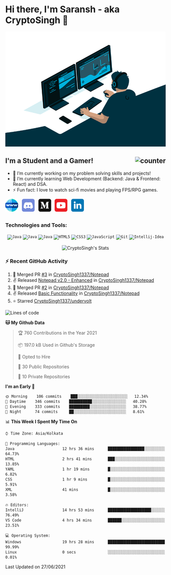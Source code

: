 # Hi there, I'm Saransh - aka CryptoSingh 👋

<div align="center">
<img src="https://github.com/CryptoSingh1337/CryptoSingh1337/blob/master/icons/code.gif" height="360px" width="640px" alt="gif"/>
</div>

## I'm a Student and a Gamer!<img src="https://komarev.com/ghpvc/?username=cryptosingh1337" alt="counter" align="right"/>

- 🔭 I’m currently working on my problem solving skills and projects!
- 🌱 I’m currently learning Web Development (Backend: Java & Frontend: React) and DSA.
- ⚡ Fun fact: I love to watch sci-fi movies and playing FPS/RPG games.

<a href="https://cryptosingh1337.github.io/" target="_blank"><img alt="website" height="40px" width="40px" src="./icons/world-wide-web.svg"/></a>&nbsp;&nbsp;
<a href="https://discord.gg/6efHuzv" target="_blank"><img alt="discord" height="40px" width="40px" src="https://raw.githubusercontent.com/edent/SuperTinyIcons/master/images/svg/discord.svg"/></a>&nbsp;&nbsp;
<a href="https://cryptosingh1337.medium.com/" target="_blank"><img alt="Medium" height="40px" width="40px" src="https://raw.githubusercontent.com/edent/SuperTinyIcons/master/images/svg/medium.svg"/></a>&nbsp;&nbsp;
<a href="https://www.youtube.com/cryptosingh" target="_blank"><img alt="youtube" height="40px" width="40px" src="https://raw.githubusercontent.com/edent/SuperTinyIcons/master/images/svg/youtube.svg"/></a>&nbsp;&nbsp;
<a href="https://www.linkedin.com/in/saransh-kumar-2k19/" target="_blank"><img alt="linkedin" height="40px" width="40px" src="https://raw.githubusercontent.com/edent/SuperTinyIcons/master/images/svg/linkedin.svg"/></a>

##

### Technologies and Tools:

<div align="center">
<code><img alt="Java" height="40px" width="40px" src="https://raw.githubusercontent.com/tomchen/stack-icons/master/logos/java.svg" title="Java"/></code>
<code><img alt="Java" height="40px" width="40px" src="https://raw.githubusercontent.com/tomchen/stack-icons/master/logos/spring.svg" title="Spring"/></code>
<code><img alt="Java" height="40px" width="40px" src="https://raw.githubusercontent.com/tomchen/stack-icons/master/logos/hibernate.svg" title="Hibernate"/></code>
<code><img alt="HTML5" height="40px" width="40px" src="https://raw.githubusercontent.com/tomchen/stack-icons/master/logos/html-5.svg" title="HTML5"/></code>
<code><img alt="CSS3" height="40px" width="40px" src="https://raw.githubusercontent.com/tomchen/stack-icons/master/logos/css-3.svg" title="CSS3"/></code>
<code><img alt="JavaScript" height="40px" width="40px" src="https://raw.githubusercontent.com/tomchen/stack-icons/master/logos/bootstrap.svg" title="Bootstrap"/></code>
<code><img alt="Git" height="40px" width="40px" src="https://raw.githubusercontent.com/tomchen/stack-icons/master/logos/git-icon.svg" title="Git"/></code>
<code><img alt="Intellij-Idea" height="40px" width="40px" src="https://raw.githubusercontent.com/tomchen/stack-icons/master/logos/intellij-idea.svg" title="Intellij-IDEA"/></code>
</div>
<br>
<div align="center">
<img  alt="CryptoSingh's Stats" src="https://github-readme-stats.vercel.app/api?username=CryptoSingh1337&show_icons=true&bg_color=FFFFFF&title_color=003140&icon_color=003140&text_color=0486AA" title="Stats"/>
</div>

### ⚡ Recent GitHub Activity

<!--RECENT_ACTIVITY:start-->
1. 🎉 Merged PR [#3](https://github.com/CryptoSingh1337/Notepad/pull/3) in [CryptoSingh1337/Notepad](https://github.com/CryptoSingh1337/Notepad)
2. ✌️ Released [Notepad v2.0 - Enhanced](https://github.com/CryptoSingh1337/Notepad/releases/tag/2.0) in [CryptoSingh1337/Notepad](https://github.com/CryptoSingh1337/Notepad)
3. 🎉 Merged PR [#2](https://github.com/CryptoSingh1337/Notepad/pull/2) in [CryptoSingh1337/Notepad](https://github.com/CryptoSingh1337/Notepad)
4. ✌️ Released [Basic Functionality](https://github.com/CryptoSingh1337/Notepad/releases/tag/1.0) in [CryptoSingh1337/Notepad](https://github.com/CryptoSingh1337/Notepad)
5. ⭐ Starred [CryptoSingh1337/undervolt](https://github.com/CryptoSingh1337/undervolt)
<!--RECENT_ACTIVITY:end-->


<!--START_SECTION:waka-->
![Lines of code](https://img.shields.io/badge/From%20Hello%20World%20I%27ve%20Written-337778%20lines%20of%20code-blue)

**🐱 My Github Data** 

> 🏆 760 Contributions in the Year 2021
 > 
> 📦 197.0 kB Used in Github's Storage 
 > 
> 💼 Opted to Hire
 > 
> 📜 30 Public Repositories 
 > 
> 🔑 10 Private Repositories  
 > 
**I'm an Early 🐤** 

```text
🌞 Morning    106 commits    ███░░░░░░░░░░░░░░░░░░░░░░   12.34% 
🌆 Daytime    346 commits    ██████████░░░░░░░░░░░░░░░   40.28% 
🌃 Evening    333 commits    █████████░░░░░░░░░░░░░░░░   38.77% 
🌙 Night      74 commits     ██░░░░░░░░░░░░░░░░░░░░░░░   8.61%

```


📊 **This Week I Spent My Time On** 

```text
⌚︎ Time Zone: Asia/Kolkata

💬 Programming Languages: 
Java                     12 hrs 36 mins      ████████████████░░░░░░░░░   64.73% 
HTML                     2 hrs 41 mins       ███░░░░░░░░░░░░░░░░░░░░░░   13.85% 
YAML                     1 hr 19 mins        █░░░░░░░░░░░░░░░░░░░░░░░░   6.82% 
CSS                      1 hr 9 mins         █░░░░░░░░░░░░░░░░░░░░░░░░   5.91% 
XML                      41 mins             █░░░░░░░░░░░░░░░░░░░░░░░░   3.58%

🔥 Editors: 
IntelliJ                 14 hrs 53 mins      ███████████████████░░░░░░   76.49% 
VS Code                  4 hrs 34 mins       ██████░░░░░░░░░░░░░░░░░░░   23.51%

💻 Operating System: 
Windows                  19 hrs 28 mins      █████████████████████████   99.99% 
Linux                    0 secs              ░░░░░░░░░░░░░░░░░░░░░░░░░   0.01%

```


 Last Updated on 27/06/2021
<!--END_SECTION:waka-->
